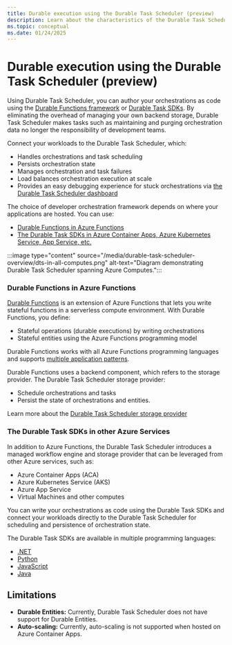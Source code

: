 ```yaml
---
title: Durable execution using the Durable Task Scheduler (preview)
description: Learn about the characteristics of the Durable Task Scheduler
ms.topic: conceptual
ms.date: 01/24/2025
---
```


# Durable execution using the Durable Task Scheduler (preview)

Using Durable Task Scheduler, you can author your orchestrations as code using the [Durable Functions framework](#durable-functions-in-azure-functions) or [Durable Task SDKs](#the-durable-task-sdks-in-other-azure-services). By eliminating the overhead of managing your own backend storage, Durable Task Scheduler makes tasks such as maintaining and purging orchestration data no longer the responsibility of development teams.

Connect your workloads to the Durable Task Scheduler, which:
- Handles orchestrations and task scheduling
- Persists orchestration state
- Manages orchestration and task failures
- Load balances orchestration execution at scale
- Provides an easy debugging experience for stuck orchestrations via [the Durable Task Scheduler dashboard](./durable-task-scheduler-dashboard.md)

The choice of developer orchestration framework depends on where your applications are hosted. You can use:
- [Durable Functions in Azure Functions](#durable-functions-in-azure-functions)
- [The Durable Task SDKs in Azure Container Apps, Azure Kubernetes Service, App Service, etc.](#the-durable-task-sdks-in-other-azure-services)

:::image type="content" source="/media/durable-task-scheduler-overview/dts-in-all-computes.png" alt-text="Diagram demonstrating Durable Task Scheduler spanning Azure Computes.":::

### Durable Functions in Azure Functions

[Durable Functions](../durable-functions-overview.md) is an extension of Azure Functions that lets you write stateful functions in a serverless compute environment. With Durable Functions, you define:
- Stateful operations (durable executions) by writing orchestrations 
- Stateful entities using the Azure Functions programming model 

Durable Functions works with all Azure Functions programming languages and supports [multiple application patterns](../durable-functions-overview.md#application-patterns).

Durable Functions uses a backend component, which refers to the storage provider. The Durable Task Scheduler storage provider:
- Schedule orchestrations and tasks
- Persist the state of orchestrations and entities. 

Learn more about the [Durable Task Scheduler storage provider](../durable-functions-storage-providers.md#dts)

###  The Durable Task SDKs in other Azure Services 

In addition to Azure Functions, the Durable Task Scheduler introduces a managed workflow engine and storage provider that can be leveraged from other Azure services, such as:
- Azure Container Apps (ACA)
- Azure Kubernetes Service (AKS)
- Azure App Service
- Virtual Machines and other computes

You can write your orchestrations as code using the Durable Task SDKs and connect your workloads directly to the Durable Task Scheduler for scheduling and persistence of orchestration state. 

The Durable Task SDKs are available in multiple programming languages:

- [.NET](https://github.com/microsoft/durabletask-dotnet)
- [Python](https://github.com/microsoft/durabletask-python)
- [JavaScript](https://github.com/microsoft/durabletask-js)
- [Java](https://github.com/microsoft/durabletask-java)

## Limitations

- **Durable Entities:** Currently, Durable Task Scheduler does not have support for Durable Entities.
- **Auto-scaling:** Currently, auto-scaling is not supported when hosted on Azure Container Apps.